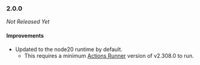 ### 2.0.0

_Not Released Yet_

#### Improvements

- Updated to the node20 runtime by default.
    - This requires a minimum [Actions Runner](https://github.com/actions/runner/releases/tag/v2.308.0)
      version of v2.308.0 to run.